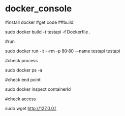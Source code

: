 # docker_console

#install docker
#get code
##build

sudo docker build -t testapi -f  Dockerfile .


#run

sudo docker run  -it --rm -p 80:80 --name testapi testapi


#check process

sudo docker ps -a


#check end point

sudo docker inspect containerId


#check access

sudo wget http://127.0.0.1
